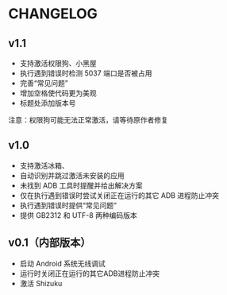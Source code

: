 # CHANGELOG

## v1.1

- 支持激活权限狗、小黑屋
- 执行遇到错误时检测 5037 端口是否被占用
- 完善“常见问题”
- 增加空格使代码更为美观
- 标题处添加版本号

注意：权限狗可能无法正常激活，请等待原作者修复

## v1.0

- 支持激活冰箱、
- 自动识别并跳过激活未安装的应用
- 未找到 ADB 工具时提醒并给出解决方案
- 仅在执行遇到错误时尝试关闭正在运行的其它 ADB 进程防止冲突
- 执行遇到错误时提供“常见问题”
- 提供 GB2312 和 UTF-8 两种编码版本

## v0.1（内部版本）

- 启动 Android 系统无线调试
- 运行时关闭正在运行的其它ADB进程防止冲突
- 激活 Shizuku
